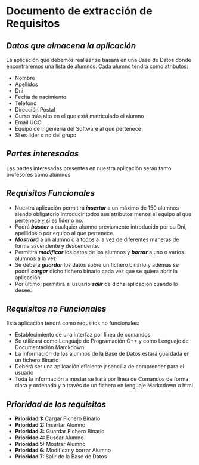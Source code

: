 # Documento de extracción de Requisitos
## *Datos que almacena la aplicación*
La aplicación que debemos realizar se basará en una Base de Datos donde encontraremos una lista de alumnos.
Cada alumno tendrá como atributos:
* Nombre
* Apellidos
* Dni
* Fecha de nacimiento
* Teléfono
* Dirección Postal
* Curso más alto en el que está matriculado el alumno
* Email UCO
* Equipo de Ingeniería del Software al que pertenece
* Si es lider o no del grupo

## *Partes interesadas*
Las partes interesadas presentes en nuestra aplicación serán tanto profesores como alumnos

## *Requisitos Funcionales*
* Nuestra aplicación permitirá ***insertar*** a un máximo de 150 alumnos siendo obligatorio introducir todos sus atributos menos el equipo al que pertenece y si es lider o no.
* Podrá ***buscar*** a cualquier alumno previamente introducido por su Dni, apellidos o por equipo al que pertenece.
* ***Mostrará*** a un alumno o a todos a la vez de diferentes maneras de forma ascendente y descendente.
* Permitirá ***modificar*** los datos de los alumnos y ***borrar*** a uno o varios alumnos  a la vez.
* Se deberá ***guardar*** los datos sobre un fichero binario y además se podrá ***cargar*** dicho fichero binario cada vez que se quiera abrir la aplicación.
* Por último, permitirá  al usuario ***salir*** de dicha aplicación cuando  lo desee.

## *Requisitos no Funcionales*
Esta aplicación tendrá como requsitos no funcionales:
* Establecimiento de una interfaz por línea de comandos
* Se utilizará como Lenguaje de Programación C++ y  como Lenguaje de Documentación Marckdown
* La información de los alumnos de la Base de Datos estará guardada en un fichero Binario
* Deberá ser una aplicación eficiente y sencilla de comprender para el usuario
* Toda la información a mostar se hará por línea de Comandos de forma clara y ordenada y a través de un fichero en lenguaje Markcdown o html

## *Prioridad de los requisitos*
* **Prioridad 1:** Cargar Fichero Binario
* **Prioridad 2:** Insertar Alumno
* **Prioridad 3:** Guardar Fichero Binario
* **Prioridad 4:** Buscar Alumno
* **Prioridad 5:** Mostrar Alumno
* **Prioridad 6:** Modificar y borrar Alumno
* **Prioridad 7:** Salir de la Base de Datos
